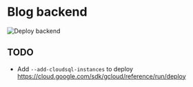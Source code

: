 # Blog backend

![Deploy backend](https://github.com/coockoo/blog-backend/workflows/Deploy%20backend/badge.svg?branch=master)

## TODO

- Add `--add-cloudsql-instances` to deploy
  https://cloud.google.com/sdk/gcloud/reference/run/deploy
